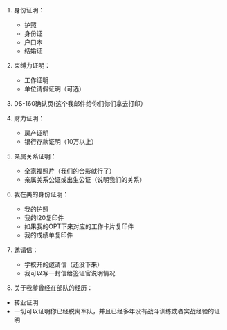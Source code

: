 1. 身份证明：
	
	- 护照
	- 身份证
	- 户口本
	- 结婚证

2. 束缚力证明：
	* 工作证明
	* 单位请假证明（可选）

3. DS-160确认页(这个我邮件给你们你们拿去打印）
4. 财力证明：
	* 房产证明
	* 银行存款证明（10万以上）

5. 亲属关系证明：
	* 全家福照片（我们的合影就行了）
	* 亲属关系公证或出生公证（说明我们的关系）


6. 我在美的身份证明：
   * 我的护照
   * 我的I20复印件
   * 如果我的OPT下来对应的工作卡片复印件
   * 我的成绩单复印件

7. 邀请信：
   	* 学校开的邀请信（还没下来）
   	* 我可以写一封信给签证官说明情况	

8. 关于我爹曾经在部队的经历：
  *	转业证明
  *	一切可以证明你已经脱离军队，并且已经多年没有战斗训练或者实战经验的证明